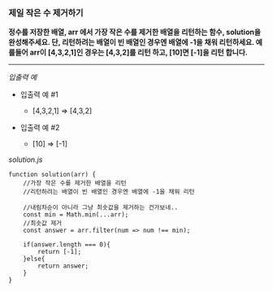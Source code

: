 ### 제일 작은 수 제거하기

**정수를 저장한 배열, arr 에서 가장 작은 수를 제거한 배열을 리턴하는 함수, solution을 완성해주세요. 단, 리턴하려는 배열이 빈 배열인 경우엔 배열에 -1을 채워 리턴하세요. 예를들어 arr이 [4,3,2,1]인 경우는 [4,3,2]를 리턴 하고, [10]면 [-1]을 리턴 합니다.**

---

_입출력 예_

- 입출력 예 #1

  - [4,3,2,1] => [4,3,2]

- 입출력 예 #2

  - [10] => [-1]

_solution.js_

```
function solution(arr) {
    //가장 작은 수를 제거한 배열을 리턴
    //리턴하려는 배열이 빈 배열인 경우엔 배열에 -1을 채워 리턴

    //내림차순이 아니라 그냥 최솟값을 제거하는 건가보네..
    const min = Math.min(...arr);
    //최솟값 제거
    const answer = arr.filter(num => num !== min);

    if(answer.length === 0){
        return [-1];
    }else{
        return answer;
    }
}
```
